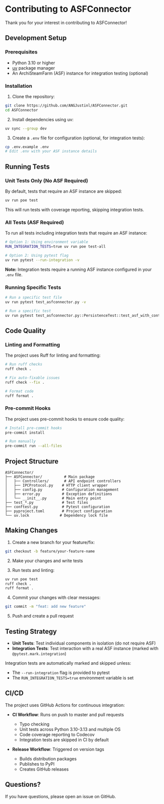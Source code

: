# Contributing to ASFConnector

Thank you for your interest in contributing to ASFConnector!

## Development Setup

### Prerequisites

- Python 3.10 or higher
- [uv](https://github.com/astral-sh/uv) package manager
- An ArchiSteamFarm (ASF) instance for integration testing (optional)

### Installation

1. Clone the repository:
```bash
git clone https://github.com/ANGJustinl/ASFConnector.git
cd ASFConnector
```

2. Install dependencies using uv:
```bash
uv sync --group dev
```

3. Create a `.env` file for configuration (optional, for integration tests):
```bash
cp .env.example .env
# Edit .env with your ASF instance details
```

## Running Tests

### Unit Tests Only (No ASF Required)

By default, tests that require an ASF instance are skipped:

```bash
uv run poe test
```

This will run tests with coverage reporting, skipping integration tests.

### All Tests (ASF Required)

To run all tests including integration tests that require an ASF instance:

```bash
# Option 1: Using environment variable
RUN_INTEGRATION_TESTS=true uv run poe test-all

# Option 2: Using pytest flag
uv run pytest --run-integration -v
```

**Note:** Integration tests require a running ASF instance configured in your `.env` file.

### Running Specific Tests

```bash
# Run a specific test file
uv run pytest test_asfconnector.py -v

# Run a specific test
uv run pytest test_asfconnector.py::PersistenceTest::test_asf_with_context_manager -v
```

## Code Quality

### Linting and Formatting

The project uses Ruff for linting and formatting:

```bash
# Run ruff checks
ruff check .

# Fix auto-fixable issues
ruff check --fix .

# Format code
ruff format .
```

### Pre-commit Hooks

The project uses pre-commit hooks to ensure code quality:

```bash
# Install pre-commit hooks
pre-commit install

# Run manually
pre-commit run --all-files
```

## Project Structure

```
ASFConnector/
├── ASFConnector/          # Main package
│   ├── Controllers/       # API endpoint controllers
│   ├── IPCProtocol.py    # HTTP client wrapper
│   ├── config.py         # Configuration management
│   ├── error.py          # Exception definitions
│   └── __init__.py       # Main entry point
├── test_*.py             # Test files
├── conftest.py           # Pytest configuration
├── pyproject.toml        # Project configuration
└── uv.lock              # Dependency lock file
```

## Making Changes

1. Create a new branch for your feature/fix:
```bash
git checkout -b feature/your-feature-name
```

2. Make your changes and write tests

3. Run tests and linting:
```bash
uv run poe test
ruff check .
ruff format .
```

4. Commit your changes with clear messages:
```bash
git commit -m "feat: add new feature"
```

5. Push and create a pull request

## Testing Strategy

- **Unit Tests**: Test individual components in isolation (do not require ASF)
- **Integration Tests**: Test interaction with a real ASF instance (marked with `@pytest.mark.integration`)

Integration tests are automatically marked and skipped unless:
- The `--run-integration` flag is provided to pytest
- The `RUN_INTEGRATION_TESTS=true` environment variable is set

## CI/CD

The project uses GitHub Actions for continuous integration:

- **CI Workflow**: Runs on push to master and pull requests
  - Typo checking
  - Unit tests across Python 3.10-3.13 and multiple OS
  - Code coverage reporting to Codecov
  - Integration tests are skipped in CI by default

- **Release Workflow**: Triggered on version tags
  - Builds distribution packages
  - Publishes to PyPI
  - Creates GitHub releases

## Questions?

If you have questions, please open an issue on GitHub.

